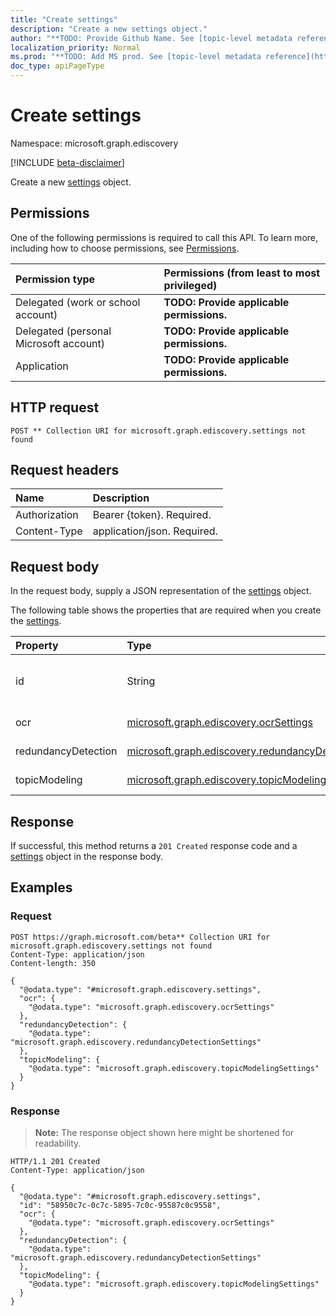 ```yaml
---
title: "Create settings"
description: "Create a new settings object."
author: "**TODO: Provide Github Name. See [topic-level metadata reference](https://msgo.azurewebsites.net/add/document/guidelines/metadata.html#topic-level-metadata)**"
localization_priority: Normal
ms.prod: "**TODO: Add MS prod. See [topic-level metadata reference](https://msgo.azurewebsites.net/add/document/guidelines/metadata.html#topic-level-metadata)**"
doc_type: apiPageType
---
```


# Create settings
Namespace: microsoft.graph.ediscovery

[!INCLUDE [beta-disclaimer](../../includes/beta-disclaimer.md)]

Create a new [settings](../resources/ediscovery-settings.md) object.

## Permissions
One of the following permissions is required to call this API. To learn more, including how to choose permissions, see [Permissions](/graph/permissions-reference).

|Permission type|Permissions (from least to most privileged)|
|:---|:---|
|Delegated (work or school account)|**TODO: Provide applicable permissions.**|
|Delegated (personal Microsoft account)|**TODO: Provide applicable permissions.**|
|Application|**TODO: Provide applicable permissions.**|

## HTTP request

<!-- {
  "blockType": "ignored"
}
-->
``` http
POST ** Collection URI for microsoft.graph.ediscovery.settings not found
```

## Request headers
|Name|Description|
|:---|:---|
|Authorization|Bearer {token}. Required.|
|Content-Type|application/json. Required.|

## Request body
In the request body, supply a JSON representation of the [settings](../resources/ediscovery-settings.md) object.

The following table shows the properties that are required when you create the [settings](../resources/ediscovery-settings.md).

|Property|Type|Description|
|:---|:---|:---|
|id|String|**TODO: Add Description** Inherited from [entity](../resources/ediscovery-entity.md)|
|ocr|[microsoft.graph.ediscovery.ocrSettings](../resources/ediscovery-ocrsettings.md)|**TODO: Add Description**|
|redundancyDetection|[microsoft.graph.ediscovery.redundancyDetectionSettings](../resources/ediscovery-redundancydetectionsettings.md)|**TODO: Add Description**|
|topicModeling|[microsoft.graph.ediscovery.topicModelingSettings](../resources/ediscovery-topicmodelingsettings.md)|**TODO: Add Description**|



## Response

If successful, this method returns a `201 Created` response code and a [settings](../resources/ediscovery-settings.md) object in the response body.

## Examples

### Request
<!-- {
  "blockType": "request",
  "name": "create_settings_from_"
}
-->
``` http
POST https://graph.microsoft.com/beta** Collection URI for microsoft.graph.ediscovery.settings not found
Content-Type: application/json
Content-length: 350

{
  "@odata.type": "#microsoft.graph.ediscovery.settings",
  "ocr": {
    "@odata.type": "microsoft.graph.ediscovery.ocrSettings"
  },
  "redundancyDetection": {
    "@odata.type": "microsoft.graph.ediscovery.redundancyDetectionSettings"
  },
  "topicModeling": {
    "@odata.type": "microsoft.graph.ediscovery.topicModelingSettings"
  }
}
```


### Response
>**Note:** The response object shown here might be shortened for readability.
<!-- {
  "blockType": "response",
  "truncated": true,
  "@odata.type": "microsoft.graph.ediscovery.settings"
}
-->
``` http
HTTP/1.1 201 Created
Content-Type: application/json

{
  "@odata.type": "#microsoft.graph.ediscovery.settings",
  "id": "58950c7c-0c7c-5895-7c0c-95587c0c9558",
  "ocr": {
    "@odata.type": "microsoft.graph.ediscovery.ocrSettings"
  },
  "redundancyDetection": {
    "@odata.type": "microsoft.graph.ediscovery.redundancyDetectionSettings"
  },
  "topicModeling": {
    "@odata.type": "microsoft.graph.ediscovery.topicModelingSettings"
  }
}
```

